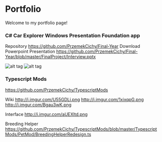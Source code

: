 # Portfolio

Welcome to my portfolio page!



### C# Car Explorer Windows Presentation Foundation app
Repository https://github.com/PrzemekCichy/Final-Year
Download Powerpoint Presentation https://github.com/PrzemekCichy/Final-Year/blob/master/FinalProject/Interview.pptx

![alt tag](http://i.imgur.com/e7uqlL1.png)
![alt tag](http://i.imgur.com/HeVwmzX.png)

### Typescript Mods
https://github.com/PrzemekCichy/TypescriptMods

Wiki
http://i.imgur.com/U55GDLi.png
http://i.imgur.com/1xixqpG.png
http://i.imgur.com/Bgau3wK.png

Interface
http://i.imgur.com/aUEXltd.png

Breeding Helper
https://github.com/PrzemekCichy/TypescriptMods/blob/master/TypescriptMods/PetMod/BreedingHelperRedesign.ts
